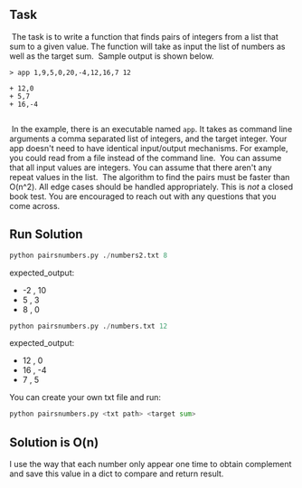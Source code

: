 ## Task
​
The task is to write a function that finds pairs of integers from a list that
sum to a given value. The function will take as input the list of numbers as
well as the target sum.
​
Sample output is shown below.
```
> app 1,9,5,0,20,-4,12,16,7 12
​
+ 12,0
+ 5,7
+ 16,-4
​
```
​
In the example, there is an executable named `app`. It takes as command line
arguments a comma separated list of integers, and the target integer. Your app
doesn't need to have identical input/output mechanisms. For example, you could
read from a file instead of the command line.
​
You can assume that all input values are integers. You can assume that there aren't
any repeat values in the list.
​
The algorithm to find the pairs must be faster than O(n^2). All edge cases
should be handled appropriately. This is _not_ a closed book test. You are
encouraged to reach out with any questions that you come across.
​
## Run Solution
```python
python pairsnumbers.py ./numbers2.txt 8
```
expected_output:
+ -2 , 10
+ 5 , 3
+ 8 , 0
```python
python pairsnumbers.py ./numbers.txt 12
```
expected_output:
+ 12 , 0
+ 16 , -4
+ 7 , 5

You can create your own txt file and run:
```python
python pairsnumbers.py <txt path> <target sum>
```

## Solution is O(n)

I use the way that each number only appear one time to obtain complement and save this value in a dict to compare and return result.
